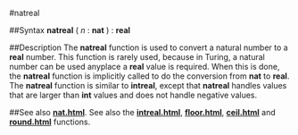 
#natreal

##Syntax
**natreal** ( *n* : **nat** ) : **real**



##Description
The **natreal** function is used to convert a natural number to a **real** number. This function is rarely used, because in Turing, a natural number can be used anyplace a **real** value is required. When this is done, the **natreal** function is implicitly called to do the conversion from **nat** to **real**. The **natreal** function is similar to **intreal**, except that **natreal** handles values that are larger than **int** values and does not handle negative values.



##See also
**[nat.html](nat)**. See also the **[intreal.html](intreal)**, **[floor.html](floor)**, **[ceil.html](ceil)** and **[round.html](round)** functions.


